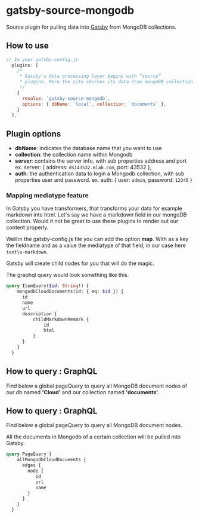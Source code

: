 # gatsby-source-mongodb

Source plugin for pulling data into [Gatsby](https://github.com/gatsbyjs) from MongoDB collections.

## How to use
```javascript
// In your gatsby-config.js
  plugins: [
    /*
     * Gatsby's data processing layer begins with “source”
     * plugins. Here the site sources its data from mongoDB collection documents.
     */
    {
      resolve: `gatsby-source-mongodb`,
      options: { dbName: `local`, collection: `documents` },
    }
  ],
```

## Plugin options

* **dbName**: indicates the database name that you want to use
* **collection**: the collection name within Mongodb
* **server**: contains the server info, with sub properties address and port
        ex. server: { address: `ds143532.mlab.com`, port: 43532 },
* **auth**: the authentication data to login a Mongodb collection, with sub properties user and password.
      ex. auth: { user: `admin`, password: `12345` } 

### Mapping mediatype feature

In Gatsby you have transformers, that transforms your data for example markdown into html.
Let's say we have a markdown field in our mongoDB collection. Would it not be great to use these plugins to render out our content properly.

Well in the gatsby-config.js file you can add the option **map**. 
With as a key the fieldname and as a value the mediatype of that field, in our case here `text\x-markdown`.

Gatsby will create child nodes for you that will do the magic.

The graphql query would look something like this.

```graphql
query ItemQuery($id: String!) {
    mongodbCloudDocuments(id: { eq: $id }) {
      id
      name
      url
      description {
          childMarkdownRemark {
              id
              html
          }
      }
    }
  }
```    

## How to query : GraphQL

Find below a global pageQuery to query all MongoDB document nodes of our db named **'Cloud'** and our collection named **'documents'**. 

## How to query : GraphQL

Find below a global pageQuery to query all MongoDB document nodes. 

All the documents in Mongodb of a certain collection will be pulled into Gatsby.

```graphql
query PageQuery {
    allMongodbCloudDocuments {
      edges {
        node {
           id
           url
           name
        }
      }
    }
  }
```
